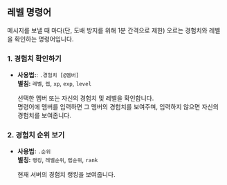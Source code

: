 ## 레벨 명령어
메시지를 보낼 때 마다(단, 도배 방지를 위해 1분 간격으로 제한) 오르는 경험치와 레벨을 확인하는 명령어입니다.

### 1. 경험치 확인하기
- **사용법:**: `.경험치 [@멤버]`   
  **별침:** `레벨`, `렙`, `xp`, `exp`, `level`

  선택한 멤버 또는 자신의 경험치 및 레벨을 확인합니다.   
  명령어에 멤버를 입력하면 그 멤버의 경험치를 보여주며, 입력하지 않으면 자신의 경험치를 보여줍니다.

### 2. 경험치 순위 보기
- **사용법:** `.순위`   
  **별칭:** `랭킹`, `레벨순위`, `렙순위`, `rank`

  현재 서버의 경험치 랭킹을 보여줍니다.